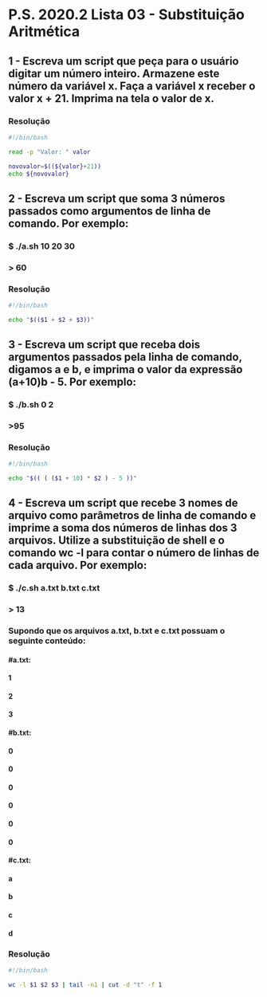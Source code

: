 # P.S. 2020.2 Lista 03 - Substituição Aritmética

## 1 - Escreva um script que peça para o usuário digitar um número inteiro. Armazene este número da variável x. Faça a variável x receber o valor x + 21. Imprima na tela o valor de x.

### Resolução
~~~bash
#!/bin/bash

read -p "Valor: " valor

novovalor=$((${valor}+21))
echo ${novovalor}
~~~

## 2 - Escreva um script que soma 3 números passados como argumentos de linha de comando. Por exemplo:

### $ ./a.sh 10 20 30
### > 60

### Resolução
~~~bash
#!/bin/bash

echo "$(($1 + $2 + $3))"
~~~

## 3 - Escreva um script que receba dois argumentos passados pela linha de comando, digamos a e b, e imprima o valor da expressão (a+10)b - 5. Por exemplo:

### $ ./b.sh 0 2
### >95

### Resolução
~~~bash
#!/bin/bash

echo "$(( ( ($1 + 10) * $2 ) - 5 ))"
~~~

## 4 - Escreva um script que recebe 3 nomes de arquivo como parâmetros de linha de comando e imprime a soma dos números de linhas dos 3 arquivos. Utilize a substituição de shell e o comando wc -l para contar o número de linhas de cada arquivo. Por exemplo: 

### $ ./c.sh a.txt b.txt c.txt
### > 13

### Supondo que os arquivos a.txt, b.txt e c.txt possuam o seguinte conteúdo:

#### #a.txt:
#### 1
#### 2
#### 3

#### #b.txt:
#### 0
#### 0
#### 0
#### 0
#### 0
#### 0

#### #c.txt:
#### a
#### b
#### c
#### d

### Resolução
~~~bash
#!/bin/bash

wc -l $1 $2 $3 | tail -n1 | cut -d "t" -f 1 
~~~
